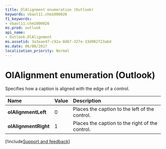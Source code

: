 ```yaml
---
title: OlAlignment enumeration (Outlook)
keywords: vbaol11.chm1000026
f1_keywords:
- vbaol11.chm1000026
ms.prod: outlook
api_name:
- Outlook.OlAlignment
ms.assetid: 3a3eae47-c92a-8d67-327e-33d902f23abd
ms.date: 06/08/2017
localization_priority: Normal
---
```



# OlAlignment enumeration (Outlook)

Specifies how a caption is aligned with the edge of a control.



|Name|Value|Description|
|:-----|:-----|:-----|
| **olAlignmentLeft**|0|Places the caption to the left of the control.|
| **olAlignmentRight**|1|Places the caption to the right of the control.|

[!include[Support and feedback](~/includes/feedback-boilerplate.md)]